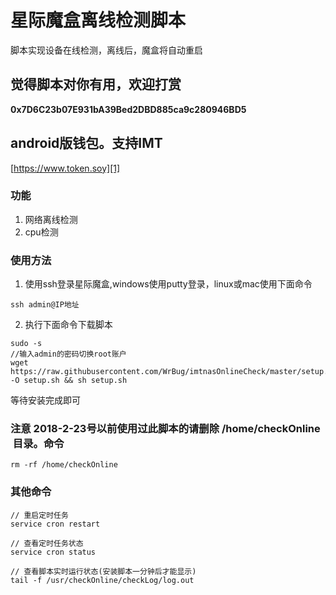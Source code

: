 # 星际魔盒离线检测脚本

脚本实现设备在线检测，离线后，魔盒将自动重启

## 觉得脚本对你有用，欢迎打赏


**0x7D6C23b07E931bA39Bed2DBD885ca9c280946BD5**

## android版钱包。支持IMT

[https://www.token.soy][1]

### 功能

1. 网络离线检测
2. cpu检测


### 使用方法

1. 使用ssh登录星际魔盒,windows使用putty登录，linux或mac使用下面命令

```
ssh admin@IP地址

```
2. 执行下面命令下载脚本

```
sudo -s
//输入admin的密码切换root账户
wget https://raw.githubusercontent.com/WrBug/imtnasOnlineCheck/master/setup.sh -O setup.sh && sh setup.sh
```

等待安装完成即可

### 注意  2018-2-23号以前使用过此脚本的请删除 /home/checkOnline  目录。命令

```
rm -rf /home/checkOnline
```

### 其他命令

```
// 重启定时任务
service cron restart

// 查看定时任务状态
service cron status

// 查看脚本实时运行状态(安装脚本一分钟后才能显示)
tail -f /usr/checkOnline/checkLog/log.out
```


[1]: https://www.token.soy
